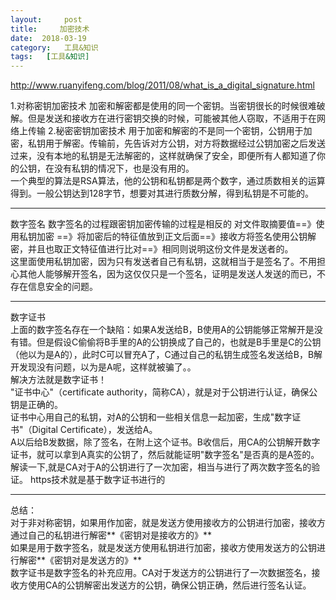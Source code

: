 ```yaml
---
layout:     post
title:     加密技术
date:  2018-03-19
category:   工具&知识
tags:   [工具&知识]
---
```

http://www.ruanyifeng.com/blog/2011/08/what_is_a_digital_signature.html  

1.对称密钥加密技术
    加密和解密都是使用的同一个密钥。当密钥很长的时候很难破解。但是发送和接收方在进行密钥交换的时候，可能被其他人窃取，不适用于在网络上传输
2.秘密密钥加密技术
    用于加密和解密的不是同一个密钥，公钥用于加密，私钥用于解密。传输前，先告诉对方公钥，对方将数据经过公钥加密之后发送过来，没有本地的私钥是无法解密的，这样就确保了安全，即便所有人都知道了你的公钥，在没有私钥的情况下，也是没有用的。  
    一个典型的算法是RSA算法，他的公钥和私钥都是两个数字，通过质数相关的运算得到。一般公钥达到128字节，想要对其进行质数分解，得到私钥是不可能的。

---

数字签名
数字签名的过程跟密钥加密传输的过程是相反的
对文件取摘要值==》使用私钥加密 ==》将加密后的特征值放到正文后面==》接收方将签名使用公钥解密，并且也取正文特征值进行比对==》相同则说明这份文件是发送者的。  
这里面使用私钥加密，因为只有发送者自己有私钥，这就相当于是签名了。不用担心其他人能够解开签名，因为这仅仅只是一个签名，证明是发送人发送的而已，不存在信息安全的问题。

---

数字证书  
上面的数字签名存在一个缺陷：如果A发送给B，B使用A的公钥能够正常解开是没有错。但是假设C偷偷将B手里的A的公钥换成了自己的，也就是B手里是C的公钥（他以为是A的），此时C可以冒充A了，C通过自己的私钥生成签名发送给B，B解开发现没有问题，以为是A呢，这样就被骗了。。  
解决方法就是数字证书！  
"证书中心"（certificate authority，简称CA），就是对于公钥进行认证，确保公钥是正确的。  
证书中心用自己的私钥，对A的公钥和一些相关信息一起加密，生成"数字证书"（Digital Certificate），发送给A。  
A以后给B发数据，除了签名，在附上这个证书。B收信后，用CA的公钥解开数字证书，就可以拿到A真实的公钥了，然后就能证明"数字签名"是否真的是A签的。解读一下,就是CA对于A的公钥进行了一次加密，相当与进行了两次数字签名的验证。
https技术就是基于数字证书进行的

---

总结：  
对于非对称密钥，如果用作加密，就是发送方使用接收方的公钥进行加密，接收方通过自己的私钥进行解密**《密钥对是接收方的》**  
如果是用于数字签名，就是发送方使用私钥进行加密，接收方使用发送方的公钥进行解密**《密钥对是发送方的》**  
数字证书是数字签名的补充应用。CA对于发送方的公钥进行了一次数据签名，接收方使用CA的公钥解密出发送方的公钥，确保公钥正确，然后进行签名认证。